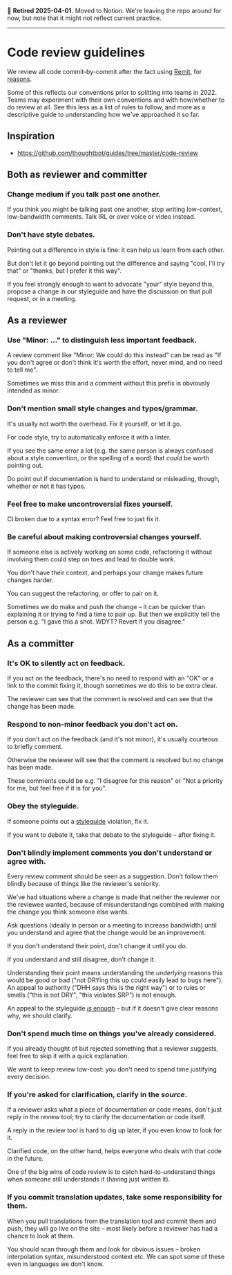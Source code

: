 🫡 **Retired 2025-04-01.** Moved to Notion. We're leaving the repo around for now, but note that it might not reflect current practice.

---

# Code review guidelines

We review all code commit-by-commit after the fact using [Remit](https://github.com/barsoom/ex-remit/), for [reasons](https://thepugautomatic.com/2014/02/code-review/).

Some of this reflects our conventions prior to splitting into teams in 2022. Teams may experiment with their own conventions and with how/whether to do review at all. See this less as a list of rules to follow, and more as a descriptive guide to understanding how we've approached it so far.

## Inspiration

* https://github.com/thoughtbot/guides/tree/master/code-review

## Both as reviewer and committer

### Change medium if you talk past one another.

If you think you might be talking past one another, stop writing low-context, low-bandwidth comments. Talk IRL or over voice or video instead.

### Don't have style debates.

Pointing out a difference in style is fine: it can help us learn from each other.

But don't let it go beyond pointing out the difference and saying "cool, I'll try that" or "thanks, but I prefer it this way".

If you feel strongly enough to want to advocate "your" style beyond this, propose a change in our styleguide and have the discussion on that pull request, or in a meeting.


## As a reviewer

### Use "Minor: …" to distinguish less important feedback.

A review comment like "Minor: We could do this instead" can be read as "If you don't agree or don't think it's worth the effort, never mind, and no need to tell me".

Sometimes we miss this and a comment without this prefix is obviously intended as minor.

### Don't mention small style changes and typos/grammar.

It's usually not worth the overhead. Fix it yourself, or let it go.

For code style, try to automatically enforce it with a linter.

If you see the same error a lot (e.g. the same person is always confused about a style convention, or the spelling of a word) that *could* be worth pointing out.

Do point out if documentation is hard to understand or misleading, though, whether or not it has typos.

### Feel free to make uncontroversial fixes yourself.

CI broken due to a syntax error? Feel free to just fix it.

### Be careful about making controversial changes yourself.

If someone else is actively working on some code, refactoring it without involving them could step on toes and lead to double work.

You don't have their context, and perhaps your change makes future changes harder.

You can suggest the refactoring, or offer to pair on it.

Sometimes we do make and push the change – it can be quicker than explaining it or trying to find a time to pair up. But then we explicitly tell the person e.g. "I gave this a shot. WDYT? Revert if you disagree."

## As a committer

### It's OK to silently act on feedback.

If you act on the feedback, there's no need to respond with an "OK" or a link to the commit fixing it, though sometimes we do this to be extra clear.

The reviewer can see that the comment is resolved and can see that the change has been made.

### Respond to non-minor feedback you don't act on.

If you don't act on the feedback (and it's not minor), it's usually courteous to briefly comment.

Otherwise the reviewer will see that the comment is resolved but no change has been made.

These comments could be e.g. "I disagree for this reason" or "Not a priority for me, but feel free if it is for you".

### Obey the styleguide.

If someone points out a [styleguide](/barsoom/devbook/tree/master/styleguide#how-and-when-to-follow-this-styleguide) violation, fix it.

If you want to debate it, take that debate to the styleguide – after fixing it.

### Don't blindly implement comments you don't understand or agree with.

Every review comment should be seen as a suggestion. Don't follow them blindly because of things like the reviewer's seniority.

We've had situations where a change is made that neither the reviewer nor the reviewee wanted, because of misunderstandings combined with making the change you think someone else wants.

Ask questions (ideally in person or a meeting to increase bandwidth) until you understand and agree that the change would be an improvement.

If you don't understand their point, don't change it until you do.

If you understand and still disagree, don't change it.

Understanding their point means understanding the *underlying* reasons this would be good or bad ("not DRYing this up could easily lead to bugs here"). An appeal to authority ("DHH says this is the right way") or to rules or smells ("this is not DRY", "this violates SRP") is not enough.

An appeal to the styleguide [*is* enough](#obey-the-styleguide) – but if it doesn't give clear reasons why, we should clarify.

### Don't spend much time on things you've already considered.

If you already thought of but rejected something that a reviewer suggests, feel free to skip it with a quick explanation.

We want to keep review low-cost: you don't need to spend time justifying every decision.

### If you're asked for clarification, clarify in the *source*.

If a reviewer asks what a piece of documentation or code means, don't just reply in the review tool; try to clarify the documentation or code itself.

A reply in the review tool is hard to dig up later, if you even know to look for it.

Clarified code, on the other hand, helps everyone who deals with that code in the future.

One of the big wins of code review is to catch hard-to-understand things when *someone* still understands it (having just written it).

### If you commit translation updates, take some responsibility for them.

When you pull translations from the translation tool and commit them and push, they will go live on the site – most likely before a reviewer has had a chance to look at them.

You should scan through them and look for obvious issues – broken interpolation syntax, misunderstood context etc. We can spot some of these even in languages we don't know.
